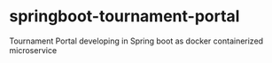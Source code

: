 # springboot-tournament-portal
Tournament Portal developing in Spring boot as docker containerized microservice 
